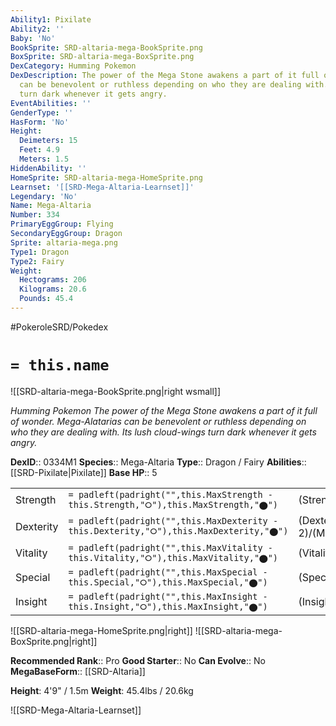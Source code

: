 ```yaml
---
Ability1: Pixilate
Ability2: ''
Baby: 'No'
BookSprite: SRD-altaria-mega-BookSprite.png
BoxSprite: SRD-altaria-mega-BoxSprite.png
DexCategory: Humming Pokemon
DexDescription: The power of the Mega Stone awakens a part of it full of wonder. Mega-Alatarias
  can be benevolent or ruthless depending on who they are dealing with. Its lush cloud-wings
  turn dark whenever it gets angry.
EventAbilities: ''
GenderType: ''
HasForm: 'No'
Height:
  Deimeters: 15
  Feet: 4.9
  Meters: 1.5
HiddenAbility: ''
HomeSprite: SRD-altaria-mega-HomeSprite.png
Learnset: '[[SRD-Mega-Altaria-Learnset]]'
Legendary: 'No'
Name: Mega-Altaria
Number: 334
PrimaryEggGroup: Flying
SecondaryEggGroup: Dragon
Sprite: altaria-mega.png
Type1: Dragon
Type2: Fairy
Weight:
  Hectograms: 206
  Kilograms: 20.6
  Pounds: 45.4
---
```


#PokeroleSRD/Pokedex

# `= this.name`

![[SRD-altaria-mega-BookSprite.png|right wsmall]]

*Humming Pokemon*
*The power of the Mega Stone awakens a part of it full of wonder. Mega-Alatarias can be benevolent or ruthless depending on who they are dealing with. Its lush cloud-wings turn dark whenever it gets angry.*

**DexID**:: 0334M1
**Species**:: Mega-Altaria
**Type**:: Dragon / Fairy
**Abilities**:: [[SRD-Pixilate|Pixilate]]
**Base HP**:: 5

|           |                                                                                        |                                          |
| --------- | -------------------------------------------------------------------------------------- | ---------------------------------------- |
| Strength  | `= padleft(padright("",this.MaxStrength - this.Strength,"⭘"),this.MaxStrength,"⬤")`    | (Strength::3)/(MaxStrength::6)   |
| Dexterity | `= padleft(padright("",this.MaxDexterity - this.Dexterity,"⭘"),this.MaxDexterity,"⬤")` | (Dexterity:: 2)/(MaxDexterity::5) |
| Vitality  | `= padleft(padright("",this.MaxVitality - this.Vitality,"⭘"),this.MaxVitality,"⬤")`    | (Vitality::3)/(MaxVitality::6)   |
| Special   | `= padleft(padright("",this.MaxSpecial - this.Special,"⭘"),this.MaxSpecial,"⬤")`       | (Special::3)/(MaxSpecial::6)     |
| Insight   | `= padleft(padright("",this.MaxInsight - this.Insight,"⭘"),this.MaxInsight,"⬤")`       | (Insight::3)/(MaxInsight::6)     |

![[SRD-altaria-mega-HomeSprite.png|right]]
![[SRD-altaria-mega-BoxSprite.png|right]]

**Recommended Rank**:: Pro
**Good Starter**:: No
**Can Evolve**:: No
**MegaBaseForm**:: [[SRD-Altaria]]

**Height**: 4'9" / 1.5m
**Weight**: 45.4lbs / 20.6kg

![[SRD-Mega-Altaria-Learnset]]